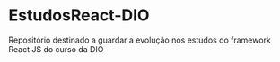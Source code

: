 # EstudosReact-DIO
Repositório destinado a guardar a evolução nos estudos do framework React JS do curso da DIO
